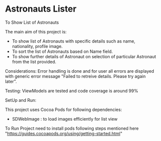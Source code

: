 # Astronauts Lister
To Show List of Astronauts

The main aim of this project is:
- To show list of Astronauts with specific details such as name, nationality, profile image.
- To sort the list of Astronauts based on Name field.
- To show further details of Astronaut on selection of particular Astronaut from the list provided.

Considerations:
 Error handling is done and for user all errors are displayed with generic error message 
"Failed to retreive details. Please try again later".

Testing:
ViewModels are tested and code coverage is around 99%

SetUp and Run:

This project uses Cocoa Pods for following dependencies:
- SDWebImage : to load images efficiently for list view

To Run Project need to install pods following steps mentioned here "https://guides.cocoapods.org/using/getting-started.html"
